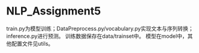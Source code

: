 # NLP_Assignment5
train.py为模型训练；DataPreprocess.py/vocabulary.py实现文本与序列转换；inference.py进行预测。
训练数据保存在data/trainset中。
模型在model中，其他配置文件见utils。
